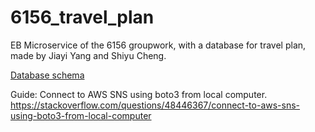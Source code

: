 # 6156_travel_plan
EB Microservice of the 6156 groupwork, with a database for travel plan, made by Jiayi Yang and Shiyu Cheng.

[Database schema](db/db_schema.png)

Guide: Connect to AWS SNS using boto3 from local computer.
https://stackoverflow.com/questions/48446367/connect-to-aws-sns-using-boto3-from-local-computer


